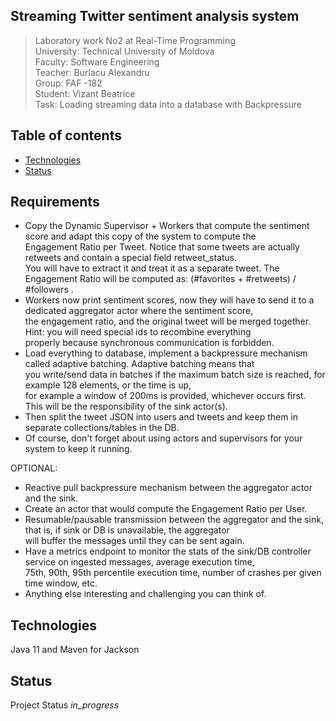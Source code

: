 ## Streaming Twitter sentiment analysis system

> Laboratory work No2 at Real-Time Programming  
> University: Technical University of Moldova  
> Faculty: Software Engineering  
> Teacher: Burlacu Alexandru  
> Group: FAF -182  
> Student: Vizant Beatrice  
> Task: Loading streaming data into a database with Backpressure  

## Table of contents
- [Technologies](#technologies)
- [Status](#status)

## Requirements
* Copy the Dynamic Supervisor + Workers that compute the sentiment score and adapt this copy of the system to compute the  
Engagement Ratio per Tweet. Notice that some tweets are actually retweets and contain a special field retweet_status​.  
You will have to extract it and treat it as a separate tweet. The Engagement Ratio will be computed as: (#favorites + #retweets) / #followers​ .
* Workers now print sentiment scores, now they will have to send it to a dedicated aggregator actor where the sentiment score,  
the engagement ratio, and the original tweet will be merged together. Hint: you will need special ids to recombine everything  
properly because synchronous communication is forbidden.  
* Load everything to database, implement a backpressure mechanism called adaptive batching​​. Adaptive batching means that  
you write/send data in batches if the maximum batch size is reached, for example 128 elements, or the time is up,  
for example a window of 200ms is provided, whichever occurs first. This will be the responsibility of the sink actor(s).  
* Then split the tweet JSON into users and tweets and keep them in separate collections/tables in the DB.  
* Of course, don't forget about using actors and supervisors for your system to keep it running.

OPTIONAL:  
* Reactive pull backpressure mechanism between the aggregator actor and the sink.  
* Create an actor that would compute the Engagement Ratio per User.  
* Resumable/pausable transmission between the aggregator and the sink, that is, if sink or DB is unavailable, the aggregator  
will buffer the messages until they can be sent again.  
* Have a metrics endpoint to monitor the stats of the sink/DB controller service on ingested messages, average execution time,  
75th, 90th, 95th percentile execution time, number of crashes per given time window, etc.  
* Anything else interesting and challenging you can think of.  

## Technologies
Java 11 and Maven for Jackson  

## Status
Project Status _in_progress_